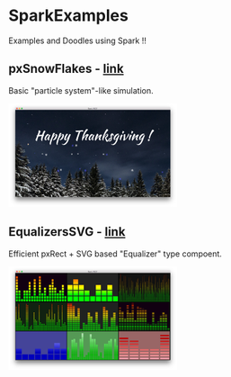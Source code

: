 # SparkExamples
Examples and Doodles using Spark !!

## pxSnowFlakes - [link](https://github.com/FitzerIRL/SparkExamples/tree/master/pxSnowFlakes)

Basic "particle system"-like simulation.

<img src="https://raw.githubusercontent.com/FitzerIRL/SparkExamples/master/pxSnowFlakes/pxSnowFlakes.png"  alt="Image of pxSnowFlakes" width="300">


## EqualizersSVG - [link](https://github.com/FitzerIRL/SparkExamples/tree/master/EqualizerSVG)

Efficient pxRect + SVG based "Equalizer" type compoent.

<img src="https://raw.githubusercontent.com/FitzerIRL/SparkExamples/master/EqualizerSVG/EqualizerSVG.png"  alt="Image of Equalizers" width="300">


